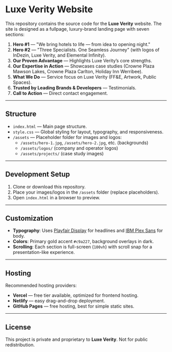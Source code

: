# Luxe Verity Website

This repository contains the source code for the **Luxe Verity** website. The site is designed as a fullpage, luxury-brand landing page with seven sections:

1. **Hero #1** — "We bring hotels to life — from idea to opening night."
2. **Hero #2** — "Three Specialists. One Seamless Journey" (with logos of InDezin, Luxe Verity, and Elemental Infinity).
3. **Our Proven Advantage** — Highlights Luxe Verity’s core strengths.
4. **Our Expertise in Action** — Showcases case studies (Crowne Plaza Mawson Lakes, Crowne Plaza Carlton, Holiday Inn Werribee).
5. **What We Do** — Service focus on Luxe Verity (FF&E, Artwork, Public Spaces).
6. **Trusted by Leading Brands & Developers** — Testimonials.
7. **Call to Action** — Direct contact engagement.

---

## Structure

- `index.html` — Main page structure.
- `style.css` — Global styling for layout, typography, and responsiveness.
- `/assets` — Placeholder folder for images and logos:
  - `/assets/hero-1.jpg`, `/assets/hero-2.jpg`, etc. (backgrounds)
  - `/assets/logos/` (company and operator logos)
  - `/assets/projects/` (case study images)

---

## Development Setup

1. Clone or download this repository.
2. Place your images/logos in the `/assets` folder (replace placeholders).
3. Open `index.html` in a browser to preview.

---

## Customization

- **Typography**: Uses [Playfair Display](https://fonts.google.com/specimen/Playfair+Display) for headlines and [IBM Plex Sans](https://fonts.google.com/specimen/IBM+Plex+Sans) for body.
- **Colors**: Primary gold accent `#c9a227`, background overlays in dark.
- **Scrolling**: Each section is full-screen (`100vh`) with scroll snap for a presentation-like experience.

---

## Hosting

Recommended hosting providers:
- **Vercel** — free tier available, optimized for frontend hosting.
- **Netlify** — easy drag-and-drop deployment.
- **GitHub Pages** — free hosting, best for simple static sites.

---

## License

This project is private and proprietary to **Luxe Verity**. Not for public redistribution.

